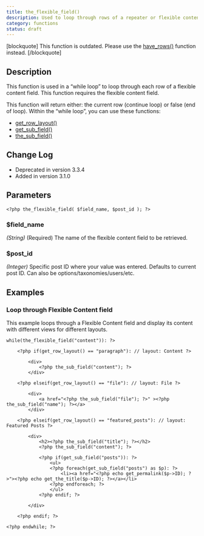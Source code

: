 ```yaml
---
title: the_flexible_field()
description: Used to loop through rows of a repeater or flexible content field
category: functions
status: draft
---
```


[blockquote] This function is outdated. Please use the [have_rows()](https://www.advancedcustomfields.com/resources/have_rows/) function instead.
[/blockquote]

## Description
This function is used in a “while loop” to loop through each row of a flexible content field. This function requires the flexible content field.

This function will return either: the current row (continue loop) or false (end of loop). Within the “while loop”, you can use these functions:
- [get_row_layout()](https://www.advancedcustomfields.com/docs/functions/get_row_layout/)
- [get_sub_field()](https://www.advancedcustomfields.com/docs/functions/get_sub_field/)
- [the_sub_field()](https://www.advancedcustomfields.com/docs/functions/the_sub_field/)

## Change Log
- Deprecated in version 3.3.4
- Added in version 3.1.0

## Parameters
```
<?php the_flexible_field( $field_name, $post_id ); ?>
```

### $field_name
*(String)* (Required) The name of the flexible content field to be retrieved.

### $post_id
*(Integer)* Specific post ID where your value was entered. Defaults to current post ID. Can also be options/taxonomies/users/etc.
 
## Examples

### Loop through Flexible Content field
This example loops through a Flexible Content field and display its content with different views for different layouts.
```
while(the_flexible_field("content")): ?>

	<?php if(get_row_layout() == "paragraph"): // layout: Content ?>

		<div>
			<?php the_sub_field("content"); ?>
		</div>

	<?php elseif(get_row_layout() == "file"): // layout: File ?>

		<div>
			<a href="<?php the_sub_field("file"); ?>" ><?php the_sub_field("name"); ?></a>
		</div>

	<?php elseif(get_row_layout() == "featured_posts"): // layout: Featured Posts ?>

		<div>
			<h2><?php the_sub_field("title"); ?></h2>
			<?php the_sub_field("content"); ?>

			<?php if(get_sub_field("posts")): ?>
				<ul>
				<?php foreach(get_sub_field("posts") as $p): ?>
					<li><a href="<?php echo get_permalink($p->ID); ?>"><?php echo get_the_title($p->ID); ?></a></li>
				<?php endforeach; ?>
				</ul>
			<?php endif; ?>

		</div>

	<?php endif; ?>

<?php endwhile; ?>
```
